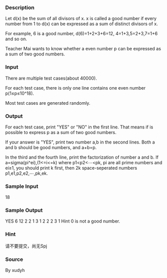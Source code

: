 
### Description
Let d(x) be the sum of all divisors of x. x is called a good number if every number from 1 to d(x) can be expressed as a sum of distinct divisors of x.

For example, 6 is a good number, d(6)=1+2+3+6=12, 4=1+3,5=2+3,7=1+6 and so on.

Teacher Mai wants to know whether a even number p can be expressed as a sum of two good numbers.

### Input
There are multiple test cases(about 40000).

For each test case, there is only one line contains one even number p(1≤p≤10^18).

Most test cases are generated randomly.

### Output
For each test case, print "YES" or "NO" in the first line. That means if is possible to express p as a sum of two good numbers.

If your answer is "YES", print two number a,b in the second lines. Both a and b should be good numbers, and a+b=p.

In the third and the fourth line, print the factorization of number a and b. If a=sigma(pi^ei),(1<=i<=k) where p1<p2<⋯<pk, pi are all prime numbers and ei≥1, you should print k first, then 2k space-seperated numbers p1,e1,p2,e2,⋯,pk,ek.

### Sample Input
18
### Sample Output
YES
6 12
2 2 1 3 1
2 2 2 3 1
Hint
0 is not a good number.  

### Hint
请不要提交，尚无Spj

### Source
By xudyh